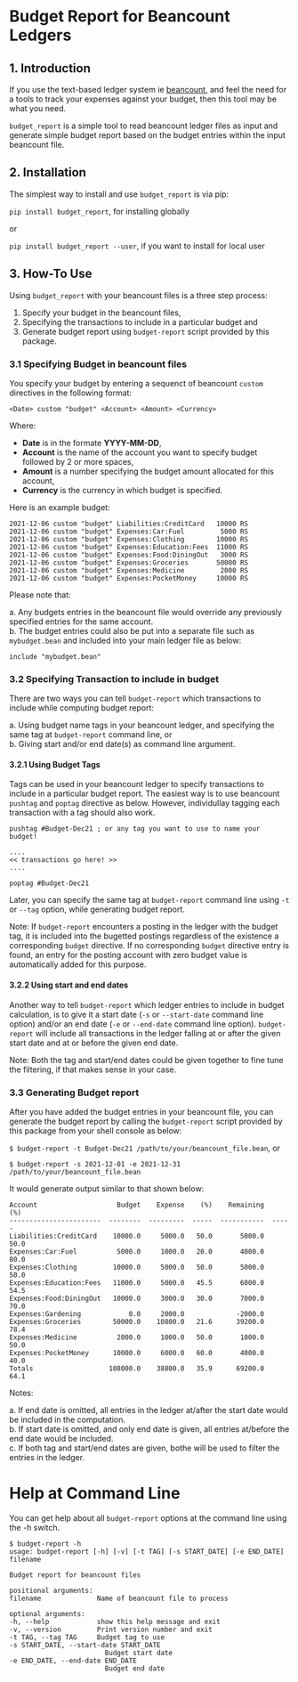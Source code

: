 # Budget Report for Beancount Ledgers

## 1. Introduction

If you use the text-based ledger system ie [beancount](https://github.com/beancount/beancount), and feel the need for a tools to track your expenses against your budget, then this tool may be what you need.

`budget_report` is a simple tool to read beancount ledger files as input and generate simple budget report based on the budget entries within the input beancount file. 

## 2. Installation

The simplest way to install and use `budget_report` is via pip:  

`pip install budget_report`, for installing globally

or  

`pip install budget_report --user`, if you want to install for local user  

## 3. How-To Use

Using `budget_report` with your beancount files is a three step process:  

1. Specify your budget in the beancount files,  
2. Specifying the transactions to include in a particular budget and  
3. Generate budget report using `budget-report` script provided by this package.


### 3.1 Specifying Budget in beancount files

You specify your budget by entering a sequenct of beancount `custom` directives in the following format:  

`<Date> custom "budget" <Account> <Amount> <Currency>`

Where:  

- **Date** is in the formate **YYYY-MM-DD**,   
- **Account** is the name of the account you want to specify budget followed by 2 or more spaces,  
- **Amount** is a number specifying the budget amount allocated for this account,  
- **Currency** is the currency in which budget is specified.  

Here is an example budget:  

    2021-12-06 custom "budget" Liabilities:CreditCard   10000 RS  
    2021-12-06 custom "budget" Expenses:Car:Fuel         5000 RS  
    2021-12-06 custom "budget" Expenses:Clothing        10000 RS  
    2021-12-06 custom "budget" Expenses:Education:Fees  11000 RS  
    2021-12-06 custom "budget" Expenses:Food:DiningOut   3000 RS  
    2021-12-06 custom "budget" Expenses:Groceries       50000 RS   
    2021-12-06 custom "budget" Expenses:Medicine         2000 RS     
    2021-12-06 custom "budget" Expenses:PocketMoney     10000 RS  

Please note that:   

a. Any budgets entries in the beancount file would override any previously specified entries for the same account.  
b. The budget entries could also be put into a separate file such as `mybudget.bean` and included into your main ledger file as below:  

    include "mybudget.bean"

### 3.2 Specifying Transaction to include in budget  

There are two ways you can tell `budget-report` which transactions to include while computing budget report:  

a. Using budget name tags in your beancount ledger, and specifying the same tag at `budget-report` command line, or   
b. Giving start and/or end date(s) as command line argument.   

#### 3.2.1  Using Budget Tags

Tags can be used in your beancount ledger to specify transactions to include in a particular budget report.  The easiest way is to use beancount `pushtag` and `poptag` directive as below.  However, individullay tagging each transaction with a tag should also work.

    pushtag #Budget-Dec21 ; or any tag you want to use to name your budget!
    
    ....
    << transactions go here! >>
    ....

    poptag #Budget-Dec21  

Later, you can specify the same tag at `budget-report` command line using `-t` or `--tag` option, while generating budget report.

Note: If `budget-report` encounters a posting in the ledger with the budget tag, it is included into the bugetted postings regardless of the existence a corresponding `budget` directive.  If no corresponding `budget` directive entry is found, an entry for the posting account with zero budget value is automatically added for this purpose.  

#### 3.2.2 Using start and end dates  

Another way to tell `budget-report` which ledger entries to include in budget calculation, is to give it a start date (`-s` or `--start-date` command line option) and/or an end date (`-e` or `--end-date` command line option).  `budget-report` will include all transactions in the ledger falling at or after the given start date and at or before the given end date.

Note: Both the tag and start/end dates could be given together to fine tune the filtering, if that makes sense in your case.

### 3.3 Generating Budget report

After you have added the budget entries in your beancount file, you can generate the budget report by calling the `budget-report` script provided by this package from your shell console as below:  

`$ budget-report -t Budget-Dec21 /path/to/your/beancount_file.bean`, or  

`$ budget-report -s 2021-12-01 -e 2021-12-31 /path/to/your/beancount_file.bean`  

It would generate output similar to that shown below:

    Account                    Budget    Expense    (%)    Remaining    (%)
    -----------------------  --------  ---------  -----  -----------  -----
    Liabilities:CreditCard    10000.0     5000.0   50.0       5000.0   50.0
    Expenses:Car:Fuel          5000.0     1000.0   20.0       4000.0   80.0
    Expenses:Clothing         10000.0     5000.0   50.0       5000.0   50.0
    Expenses:Education:Fees   11000.0     5000.0   45.5       6000.0   54.5
    Expenses:Food:DiningOut   10000.0     3000.0   30.0       7000.0   70.0
    Expenses:Gardening            0.0     2000.0             -2000.0
    Expenses:Groceries        50000.0    10800.0   21.6      39200.0   78.4
    Expenses:Medicine          2000.0     1000.0   50.0       1000.0   50.0
    Expenses:PocketMoney      10000.0     6000.0   60.0       4000.0   40.0
    Totals                   108000.0    38800.0   35.9      69200.0   64.1

Notes:  

a. If end date is omitted, all entries in the ledger at/after the start date would be included in the computation.  
b. If start date is omitted, and only end date is given, all entries at/before the end date would be included.  
c. If both tag and start/end dates are given, bothe will be used to filter the entries in the ledger.

# Help at Command Line

You can get help about all `budget-report` options at the command line using the -h switch.

    $ budget-report -h
    usage: budget-report [-h] [-v] [-t TAG] [-s START_DATE] [-e END_DATE] filename

    Budget report for beancount files

    positional arguments:
    filename              Name of beancount file to process

    optional arguments:
    -h, --help            show this help message and exit
    -v, --version         Print version number and exit
    -t TAG, --tag TAG     Budget tag to use
    -s START_DATE, --start-date START_DATE
                            Budget start date
    -e END_DATE, --end-date END_DATE
                            Budget end date
